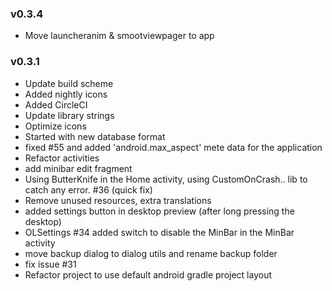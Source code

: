 ### v0.3.4
* Move launcheranim & smootviewpager to app

### v0.3.1
* Update build scheme
* Added nightly icons
* Added CircleCI
* Update library strings
* Optimize icons
* Started with new database format
* fixed #55 and added 'android.max_aspect' mete data for the application
* Refactor activities
* add minibar edit fragment
* Using ButterKnife in the Home activity, using CustomOnCrash.. lib to catch any error. #36 (quick fix)
* Remove unused resources, extra translations
* added settings button in desktop preview (after long pressing the desktop) 
* OLSettings #34 added switch to disable the MinBar in the MinBar activity
* move backup dialog to dialog utils and rename backup folder
* fix issue #31
* Refactor project to use default android gradle project layout

